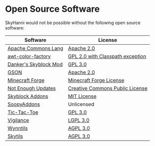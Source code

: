 # Open Source Software

SkyHanni would not be possible without the following open source software:

| Software                                                                       | License                                                                                                           |
| ------------------------------------------------------------------------------ | ----------------------------------------------------------------------------------------------------------------- |
| [Apache Commons Lang](https://github.com/apache/commons-lang)                  | [Apache 2.0](https://www.apache.org/licenses/LICENSE-2.0.txt)                                                     |
| [awt-color-factory](https://github.com/beryx/awt-color-factory)                | [GPL 2.0 with Classpath exception](https://github.com/beryx/awt-color-factory/blob/master/LICENSE#L347-L357)      |
| [Danker's Skyblock Mod](https://github.com/bowser0000/SkyblockMod/)            | [GPL 3.0](https://www.gnu.org/licenses/gpl-3.0-standalone.html)                                                   |
| [GSON](https://github.com/google/gson)                                         | [Apache 2.0](https://www.apache.org/licenses/LICENSE-2.0.txt)                                                     |
| [Minecraft Forge](https://github.com/MinecraftForge/MinecraftForge/tree/1.8.9) | [Minecraft Forge License](https://github.com/MinecraftForge/MinecraftForge/blob/1.8.9/MinecraftForge-License.txt) |
| [Not Enough Updates](https://github.com/Moulberry/NotEnoughUpdates/)           | [Creative Commons Public License](https://creativecommons.org/licenses/by-nc/3.0/)                                |
| [Skyblock Addons](https://github.com/BiscuitDevelopment/SkyblockAddons)        | [MIT License](https://choosealicense.com/licenses/mit/)                                                           |
| [SoopyAddons](https://github.com/Soopyboo32/soopyAddons)                       | Unlicensed                                                                                                        |
| [Tic-Tac-Toe](https://github.com/LazoCoder/Tic-Tac-Toe)                        | [GPL 3.0](https://github.com/LazoCoder/Tic-Tac-Toe/blob/master/LICENSE)                                           |
| [Vigilance](https://github.com/Sk1erLLC/Vigilance)                             | [LGPL 3.0](https://www.gnu.org/licenses/lgpl-3.0-standalone.html)                                                 |
| [Wynntils](https://github.com/Wynntils/Wynntils)                               | [AGPL 3.0](https://github.com/Wynntils/Wynntils/blob/development/LICENSE)                                         |
| [Skytils](https://github.com/Skytils/SkytilsMod)                               | [AGPL 3.0](https://github.com/Skytils/SkytilsMod/blob/1.x/LICENSE.md)                                             |
